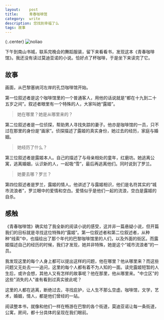 ```yaml
---
layout:    post
title:     青春咖啡馆
category:  write
description: 您找到幸福了么
tags: 故事
---
```


{:.center}
![noliao](http://cdn4atleeon.qiniudn.com/image/2015/write/youth_coffee.jpg)


下午到南山书城，联系完晚会的舞蹈服装，留下来看看书，发现这本《青春咖啡馆》。我还没有读过莫迪亚诺的小说。恰好点了杯咖啡，于是坐下来读完了它。


## 故事
画面，从巴黎塞纳河左岸的孔岱咖啡馆开始。

第一位叙述者是这个咖啡馆里的一个普通客人，用他的话说就是“都在十九到二十五岁之间”。叙述者眼里有一个特殊的人，大家叫她“露姬”。

> 她在哪里？她是从哪里来的？


第二位叙述者是一位侦探，帮助男人寻找失踪的妻子。他亦是咖啡馆的一员，只不过在那里的身份是“画家”。侦探描述了露姬的真实身份，她过去的经历，家庭与婚姻。

> 她经历了什么？

第三位叙述者是露姬本人。自己的描述了与母亲相处的童年，红磨坊。她逃离公寓，逃离婚姻，认识新的人，一起吸“雪”，最后再逃离他们。同时说到了罗兰。

> 她要去哪？罗兰？

第四位叙述者是罗兰，露姬的情人。他讲述了与露姬相识，他们是名符其实的“城市流浪者”，罗兰眼中的爱情和空白。爱情似乎是他们一起的流浪，空白是露姬的自杀。



## 感触

《青春咖啡馆》确实给了我全新的阅读小说的感受，这并非一篇悬疑小说，但开篇我们的目标就是寻找这位特殊的“露姬”。第一位叙述者和第二位叙述者，从种种“线索”中，也描绘出了那个年代的巴黎咖啡馆里的人们，以及外面的街区。而露姬描述自己的经历的时候，我们才发现，她并非特殊，她是这个“城市流浪者”的一员。

我发现这里的每个人身上都可以提出这样的问题，他在哪里？他从哪里来？而这些问题又无处去一一追问，这里的每个人都有着不为人知的一面。读完露姬短暂的人生后，或许会想，其他人又有怎样的故事呢？他在那里，他从哪里来。"中立区"的这些"消失的人"谁有看到过真实彼此呢？

这里的人都在逃离，断绝过去，寻找庇护，让人生不那么空虚。咖啡馆，文学，艺术，婚姻，情人，都是他们曾经的一站。

阅读整本书，就像和他们一样在畅游在巴黎的各个街道，莫迪亚诺让每一条街道，公寓，房间，都十分具体的呈现在我们眼前。



